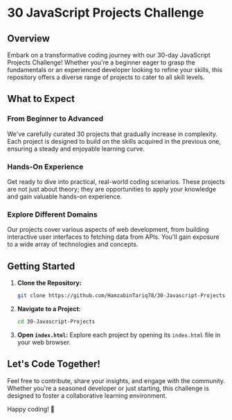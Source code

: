 
# 30 JavaScript Projects Challenge

## Overview

Embark on a transformative coding journey with our 30-day JavaScript Projects Challenge! Whether you're a beginner eager to grasp the fundamentals or an experienced developer looking to refine your skills, this repository offers a diverse range of projects to cater to all skill levels.

## What to Expect

### From Beginner to Advanced

We've carefully curated 30 projects that gradually increase in complexity. Each project is designed to build on the skills acquired in the previous one, ensuring a steady and enjoyable learning curve.

### Hands-On Experience

Get ready to dive into practical, real-world coding scenarios. These projects are not just about theory; they are opportunities to apply your knowledge and gain valuable hands-on experience.

### Explore Different Domains

Our projects cover various aspects of web development, from building interactive user interfaces to fetching data from APIs. You'll gain exposure to a wide array of technologies and concepts.

## Getting Started

1. **Clone the Repository:**
   ```bash
   git clone https://github.com/HamzabinTariq78/30-Javascript-Projects
   ```

2. **Navigate to a Project:**
   ```bash
   cd 30-Javascript-Projects
   ```

3. **Open `index.html`:**
   Explore each project by opening its `index.html` file in your web browser.

## Let's Code Together!

Feel free to contribute, share your insights, and engage with the community. Whether you're a seasoned developer or just starting, this challenge is designed to foster a collaborative learning environment.

Happy coding! 🚀

